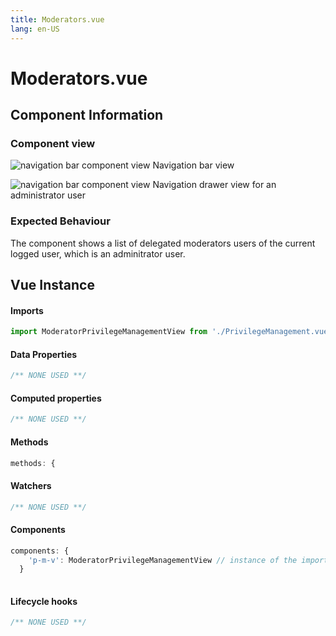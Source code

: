 ```yaml
---
title: Moderators.vue
lang: en-US
---
```

# Moderators.vue 
## Component Information
### Component view
![navigation bar component view](/Moderators.PNG)
Navigation bar view

![navigation bar component view](/NabarDrawer.PNG)
Navigation drawer view for an administrator user

### Expected Behaviour
The component shows a list of delegated moderators users of the current logged user, which is an adminitrator user.

## Vue Instance
#### Imports
``` js
import ModeratorPrivilegeManagementView from './PrivilegeManagement.vue'
```
#### Data Properties
``` js
/** NONE USED **/
```
#### Computed properties 
``` js
/** NONE USED **/ 
```

#### Methods
``` js
methods: {

```
#### Watchers
``` js
/** NONE USED **/
```
#### Components
``` js
components: {
    'p-m-v': ModeratorPrivilegeManagementView // instance of the import of the component PrivilegeManegement.vue, used for the tags above
  }
  
```
#### Lifecycle hooks
``` js
/** NONE USED **/
```
